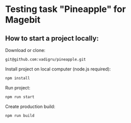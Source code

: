 # Testing task "Pineapple" for Magebit

## How to start a project locally:
Download or clone:
```sh
git@github.com:vadigru/pineapple.git
```
Install project on local computer (node.js required):
```sh
npm install
```
Run project:
```sh
npm run start
```
Create production build:
```sh
npm run build
```
